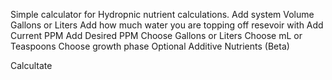 Simple calculator for Hydropnic nutrient calculations.
Add system Volume Gallons or Liters
Add how much water you are topping off resevoir with
Add Current PPM
Add Desired PPM
Choose Gallons or Liters
Choose mL or Teaspoons
Choose growth phase
Optional Additive Nutrients (Beta)

Calcultate 
